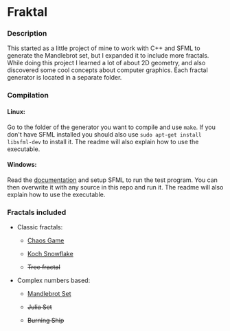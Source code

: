 # Fraktal

### Description
This started as a little project of mine to work with C++ and SFML to generate the Mandlebrot set, but I expanded it to include more fractals. While doing this project I learned a lot of about 2D geometry, and also discovered some cool concepts about computer graphics. Each fractal generator is located in a separate folder.


### Compilation

#### Linux:

Go to the folder of the generator you want to compile and use `make`. If you don't have SFML installed you should also use `sudo apt-get install libsfml-dev` to install it. The readme will also explain how to use the executable.


#### Windows:

Read the [documentation](https://www.sfml-dev.org/tutorials/2.5/) and setup SFML to run the test program. You can then overwrite it with any source in this repo and run it. The readme will also explain how to use the executable.


### Fractals included
* Classic fractals:

    * [Chaos Game](https://en.wikipedia.org/wiki/Chaos_game)
    
    * [Koch Snowflake](https://en.wikipedia.org/wiki/Koch_snowflake)
    
    * ~~Tree fractal~~


* Complex numbers based:

    * [Mandlebrot Set](https://en.wikipedia.org/wiki/Mandelbrot_set)
    
    * ~~Julia Set~~
    
    * ~~Burning Ship~~
